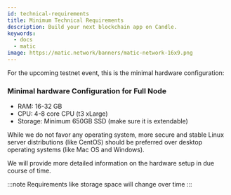 ```yaml
---
id: technical-requirements
title: Minimum Technical Requirements
description: Build your next blockchain app on Candle.
keywords:
  - docs
  - matic
image: https://matic.network/banners/matic-network-16x9.png 
---
```


For the upcoming testnet event, this is the minimal hardware configuration:

### Minimal hardware Configuration for Full Node
- RAM: 16-32 GB
- CPU: 4-8 core CPU (t3 xLarge)
- Storage: Minimum 650GB SSD (make sure it is extendable) 

While we do not favor any operating system, more secure and stable Linux server distributions (like CentOS) should be preferred over desktop operating systems (like Mac OS and Windows).

We will provide more detailed information on the hardware setup in due course of time.

:::note
Requirements like storage space will change over time
:::
